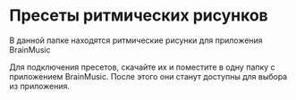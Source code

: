# Пресеты ритмических рисунков

В данной папке находятся ритмические рисунки для приложения BrainMusic

Для подключения пресетов, скачайте их и поместите в одну папку с приложением BrainMusic.
После этого они станут доступны для выбора из приложения.
